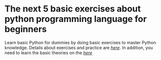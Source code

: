 # The next 5 basic exercises about python programming language for beginners
Learn basic Python for dummies by doing basic exercises to master Python knowledge. Details about exercises and practice are _[here](https://pythonid.com/user/doan/projects/the-next-5-basic-exercises-about-python-for-beginners)_. In addition, you need to learn the basic theories on the _[here](https://pythonid.com/tutorials/python-getting-started)_
